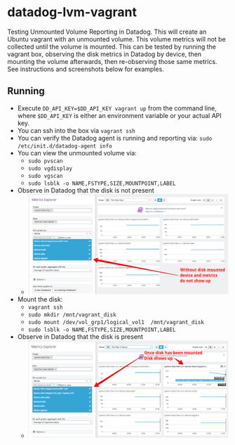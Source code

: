 # datadog-lvm-vagrant
Testing Unmounted Volume Reporting in Datadog.
This will create an Ubuntu vagrant with an unmounted volume.
This volume metrics will not be collected until the volume is mounted.
This can be tested by running the vagrant box, observing the disk metrics in
Datadog by device, then mounting the volume afterwards, then re-observing those
same metrics. See instructions and screenshots below for examples.

## Running
- Execute `DD_API_KEY=$DD_API_KEY vagrant up` from the command line, where
  `$DD_API_KEY` is either an environment variable or your actual API key.
- You can ssh into the box via `vagrant ssh`
- You can verify the Datadog agent is running and reporting via:
  `sudo /etc/init.d/datadog-agent info`
- You can view the unmounted volume via:
  - `sudo pvscan`
  - `sudo vgdisplay`
  - `sudo vgscan`
  - `sudo lsblk -o NAME,FSTYPE,SIZE,MOUNTPOINT,LABEL`
- Observe in Datadog that the disk is not present
  - ![unmounted](./screens/unmounted.png)
- Mount the disk:
  - `vagrant ssh`
  - `sudo mkdir /mnt/vagrant_disk`
  - `sudo mount /dev/vol_grp1/logical_vol1  /mnt/vagrant_disk`
  - `sudo lsblk -o NAME,FSTYPE,SIZE,MOUNTPOINT,LABEL`
- Observe in Datadog that the disk is present
  - ![mounted](./screens/mounted.png)

